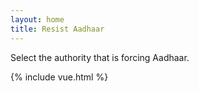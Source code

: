 ```yaml
---
layout: home
title: Resist Aadhaar
---
```


Select the authority that is forcing Aadhaar.

{% include vue.html %}
